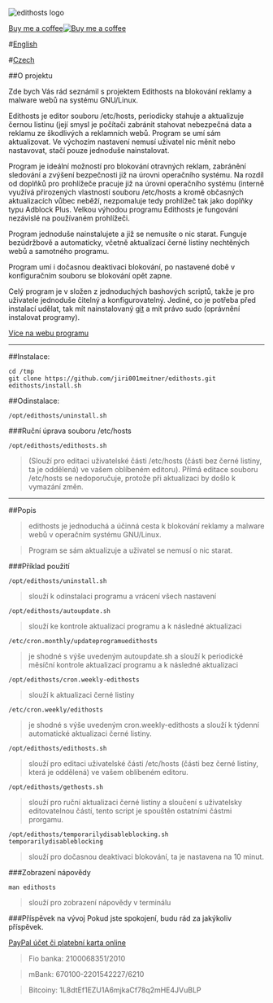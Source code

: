 ![edithosts logo](http://l.meitner.cz/edithosts.logo.png)

[Buy me a coffee](http://l.meitner.cz/paypal-edithosts)[![Buy me a coffee](https://farm8.staticflickr.com/7637/16935062915_a9ca9ab564_m.jpg)](http://l.meitner.cz/paypal-edithosts)

#[English](http://edithosts.meitner.cz/en)

#[Czech](http://edithosts.meitner.cz/)

##O projektu

Zde bych Vás rád seznámil s projektem Edithosts na blokování reklamy a malware webů na systému GNU/Linux.

Edithosts je editor souboru /etc/hosts, periodicky stahuje a aktualizuje černou listinu (její smysl je počítači zabránit stahovat nebezpečná data a reklamu ze škodlivých a reklamních webů. Program se umí sám aktualizovat. Ve výchozím nastavení nemusí uživatel nic měnit nebo nastavovat, stačí pouze jednoduše nainstalovat.

Program je ideální možností pro blokování otravných reklam, zabránění sledování a zvýšení bezpečnosti již na úrovni operačního systému. Na rozdíl od doplňků pro prohlížeče pracuje již na úrovni operačního systému (interně využívá přirozených vlastností souboru /etc/hosts a kromě občasných aktualizacích vůbec neběží, nezpomaluje tedy prohlížeč tak jako doplňky typu Adblock Plus. Velkou výhodou programu Edithosts je fungování nezávislé na používaném prohlížeči.

Program jednoduše nainstalujete a již se nemusíte o nic starat. Funguje bezúdržbově a automaticky, včetně aktualizací černé listiny nechtěných webů a samotného programu.

Program umí i dočasnou deaktivaci blokování, po nastavené době v konfiguračním souboru se blokování opět zapne.

Celý program je v složen z jednoduchých bashových scriptů, takže je pro uživatele jednoduše čitelný a konfigurovatelný. Jediné, co je potřeba před instalací udělat, tak mít nainstalovaný [git](apt://git) a mít právo sudo (oprávnění instalovat programy).

[Více na webu programu](http://edithosts.meitner.cz)

***

##Instalace:

	cd /tmp
	git clone https://github.com/jiri001meitner/edithosts.git
	edithosts/install.sh

##Odinstalace:

	/opt/edithosts/uninstall.sh

###Ruční úprava souboru /etc/hosts

	/opt/edithosts/edithosts.sh

>(Slouží pro editaci uživatelské části /etc/hosts (části bez černé listiny, ta je oddělená) ve vašem oblíbeném editoru). Přímá editace souboru /etc/hosts se nedoporučuje, protože při aktualizaci by došlo k vymazání změn.

***
##Popis

>edithosts je jednoduchá a účinná cesta k blokování reklamy a malware webů v operačním systému GNU/Linux.

>Program se sám aktualizuje a uživatel se nemusí o nic starat.


###Příklad použití

	/opt/edithosts/uninstall.sh
>slouží k odinstalaci programu a vrácení všech nastavení

	/opt/edithosts/autoupdate.sh
>slouží ke kontrole aktualizací programu a k následné aktualizaci

	/etc/cron.monthly/updateprogramuedithosts
>je shodné s výše uvedeným autoupdate.sh a slouží k periodické měsíční kontrole aktualizací programu a k následné aktualizaci

	/opt/edithosts/cron.weekly-edithosts
>slouží k aktualizaci černé listiny

	/etc/cron.weekly/edithosts
>je shodné s výše uvedeným cron.weekly-edithosts a slouží k týdenní automatické aktualizaci černé listiny.

	/opt/edithosts/edithosts.sh
>slouží pro editaci uživatelské části /etc/hosts (části bez černé listiny, která je oddělená) ve vašem oblíbeném editoru.

	/opt/edithosts/gethosts.sh
>slouží pro ruční aktualizaci černé listiny a sloučení s uživatelsky editovatelnou částí, tento script je spouštěn ostatními částmi prorgamu.

	/opt/edithosts/temporarilydisableblocking.sh
	temporarilydisableblocking
>slouží pro dočasnou deaktivaci blokování, ta je nastavena na 10 minut.

###Zobrazení nápovědy

	man edithosts
>slouží pro zobrazení nápovědy v terminálu

###Příspěvek na vývoj
Pokud jste spokojení, budu rád za jakýkoliv příspěvek.

[PayPal účet či platební karta online](http://l.meitner.cz/paypal-edithosts)


>Fio banka: 2100068351/2010

>mBank: 670100-2201542227/6210

>Bitcoiny: 1L8dtEf1EZU1A6mjkaCf78q2mHE4JVuBLP

